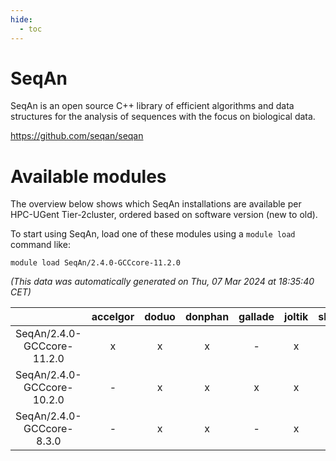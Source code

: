 ```yaml
---
hide:
  - toc
---
```


SeqAn
=====


SeqAn is an open source C++ library of efficient algorithms and data structures for the analysis of sequences with the focus on biological data.

https://github.com/seqan/seqan
# Available modules


The overview below shows which SeqAn installations are available per HPC-UGent Tier-2cluster, ordered based on software version (new to old).

To start using SeqAn, load one of these modules using a `module load` command like:

```shell
module load SeqAn/2.4.0-GCCcore-11.2.0
```

*(This data was automatically generated on Thu, 07 Mar 2024 at 18:35:40 CET)*  

| |accelgor|doduo|donphan|gallade|joltik|skitty|
| :---: | :---: | :---: | :---: | :---: | :---: | :---: |
|SeqAn/2.4.0-GCCcore-11.2.0|x|x|x|-|x|x|
|SeqAn/2.4.0-GCCcore-10.2.0|-|x|x|x|x|x|
|SeqAn/2.4.0-GCCcore-8.3.0|-|x|x|-|x|x|
